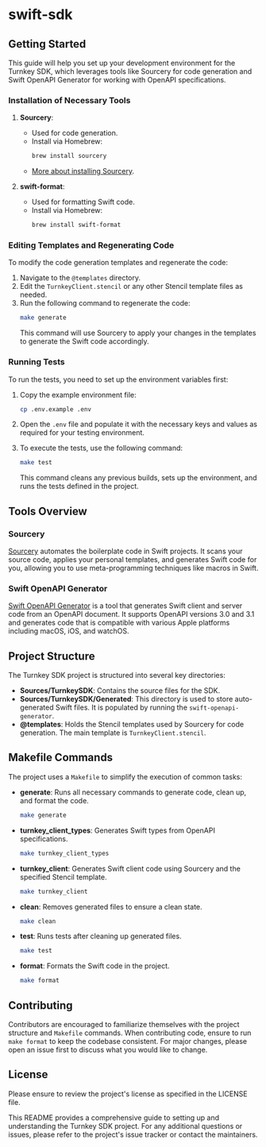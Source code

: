 # swift-sdk

## Getting Started

This guide will help you set up your development environment for the Turnkey SDK, which leverages tools like Sourcery for code generation and Swift OpenAPI Generator for working with OpenAPI specifications.

### Installation of Necessary Tools

1. **Sourcery**:

   - Used for code generation.
   - Install via Homebrew:
     ```bash
     brew install sourcery
     ```
   - [More about installing Sourcery](https://krzysztofzablocki.github.io/Sourcery/installing.html).

2. **swift-format**:
   - Used for formatting Swift code.
   - Install via Homebrew:
     ```bash
     brew install swift-format
     ```

### Editing Templates and Regenerating Code

To modify the code generation templates and regenerate the code:

1. Navigate to the `@templates` directory.
2. Edit the `TurnkeyClient.stencil` or any other Stencil template files as needed.
3. Run the following command to regenerate the code:
   ```bash
   make generate
   ```
   This command will use Sourcery to apply your changes in the templates to generate the Swift code accordingly.

### Running Tests

To run the tests, you need to set up the environment variables first:

1. Copy the example environment file:
   ```bash
   cp .env.example .env
   ```
2. Open the `.env` file and populate it with the necessary keys and values as required for your testing environment.

3. To execute the tests, use the following command:
   ```bash
   make test
   ```
   This command cleans any previous builds, sets up the environment, and runs the tests defined in the project.

## Tools Overview

### Sourcery

[Sourcery](https://github.com/krzysztofzablocki/Sourcery) automates the boilerplate code in Swift projects. It scans your source code, applies your personal templates, and generates Swift code for you, allowing you to use meta-programming techniques like macros in Swift.

### Swift OpenAPI Generator

[Swift OpenAPI Generator](https://github.com/apple/swift-openapi-generator) is a tool that generates Swift client and server code from an OpenAPI document. It supports OpenAPI versions 3.0 and 3.1 and generates code that is compatible with various Apple platforms including macOS, iOS, and watchOS.

## Project Structure

The Turnkey SDK project is structured into several key directories:

- **Sources/TurnkeySDK**: Contains the source files for the SDK.
- **Sources/TurnkeySDK/Generated**: This directory is used to store auto-generated Swift files. It is populated by running the `swift-openapi-generator`.
- **@templates**: Holds the Stencil templates used by Sourcery for code generation. The main template is `TurnkeyClient.stencil`.

## Makefile Commands

The project uses a `Makefile` to simplify the execution of common tasks:

- **generate**: Runs all necessary commands to generate code, clean up, and format the code.
  ```bash
  make generate
  ```
- **turnkey_client_types**: Generates Swift types from OpenAPI specifications.
  ```bash
  make turnkey_client_types
  ```
- **turnkey_client**: Generates Swift client code using Sourcery and the specified Stencil template.
  ```bash
  make turnkey_client
  ```
- **clean**: Removes generated files to ensure a clean state.
  ```bash
  make clean
  ```
- **test**: Runs tests after cleaning up generated files.
  ```bash
  make test
  ```
- **format**: Formats the Swift code in the project.
  ```bash
  make format
  ```

## Contributing

Contributors are encouraged to familiarize themselves with the project structure and `Makefile` commands. When contributing code, ensure to run `make format` to keep the codebase consistent. For major changes, please open an issue first to discuss what you would like to change.

## License

Please ensure to review the project's license as specified in the LICENSE file.

This README provides a comprehensive guide to setting up and understanding the Turnkey SDK project. For any additional questions or issues, please refer to the project's issue tracker or contact the maintainers.
